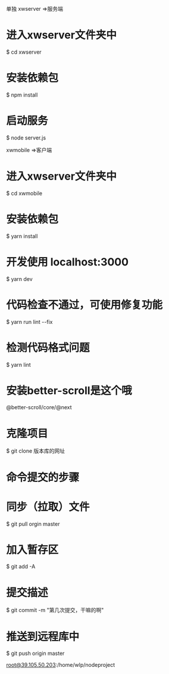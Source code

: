   单独
xwserver  =>服务端

# 进入xwserver文件夹中
$ cd xwserver
# 安装依赖包
$ npm install

# 启动服务
$ node server.js


xwmobile  =>客户端

# 进入xwserver文件夹中
$ cd xwmobile

# 安装依赖包
$ yarn install

# 开发使用 localhost:3000
$ yarn dev

# 代码检查不通过，可使用修复功能
$ yarn run lint --fix

# 检测代码格式问题
$ yarn lint

# 安装better-scroll是这个哦
@better-scroll/core/@next


# 克隆项目
$ git clone 版本库的网址


# 命令提交的步骤

# 同步（拉取）文件
$ git pull orgin master

# 加入暂存区
$ git add -A

# 提交描述
$ git commit -m "第几次提交，干嘛的啊"

# 推送到远程库中
$ git push origin master


root@39.105.50.203:/home/wlp/nodeproject